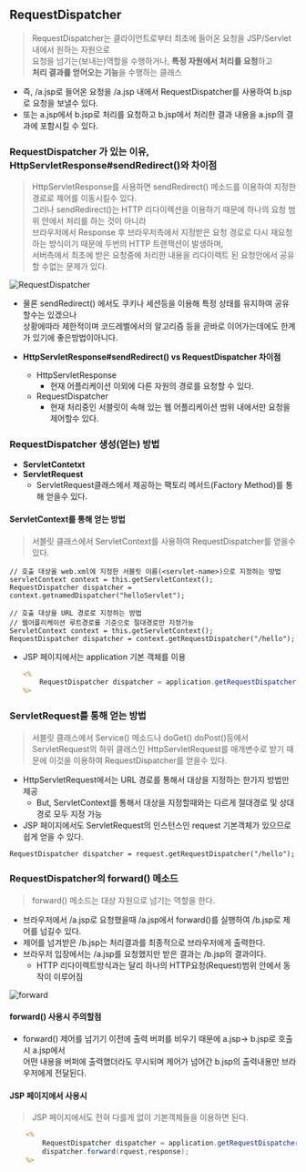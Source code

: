 ## RequestDispatcher
>RequestDispatcher는 클라이언트로부터 최초에 들어온 요청을 JSP/Servlet 내에서 원하는 자원으로<br> 요청을 넘기는(보내는)역할을 수행하거나, **특정 자원에서 처리를 요청**하고<br> **처리 결과를 얻어오는 기능**을 수행하는 클래스

- 즉, /a.jsp로 들어온 요청을 /a.jsp 내에서 RequestDispatcher를 사용하여 b.jsp로 요청을 보낼수 있다.
- 또는 a.jsp에서 b.jsp로 처리를 요청하고 b.jsp에서 처리한 결과 내용을 a.jsp의 결과에 포함시킬 수 있다.


### RequestDispatcher 가 있는 이유, HttpServletResponse#sendRedirect()와 차이점
> HttpServletResponse를 사용하면 sendRedirect() 메소드를 이용하여 지정한 경로로 제어를 이동시킬수 있다.<br> 그러나 sendRedirect()는 HTTP 리다이렉션을 이용하기 때문에 하나의 요청 범위 안에서 처리를 하는 것이 아니라 <br>브라우저에서 Response 후 브라우저측에서 지정받은 요청 경로로 다시 재요청하는 방식이기 때문에 두번의 HTTP 트랜잭션이 발생하며,<br> 서버측에서 최초에 받은 요청중에 처리한 내용을 리다이렉트 된 요청안에서 공유할 수없는 문제가 있다.

![RequestDispatcher](https://user-images.githubusercontent.com/60641307/81901820-15e65280-95fa-11ea-9e0c-ef78e837d53f.png)

- 물론 sendRedirect() 에서도 쿠키나 세션등을 이용해 특정 상태를 유지하여 공유할수는 있겠으나 <br>상황에따라 제한적이며 코드레벨에서의 알고리즘 등을 곧바로 이어가는데에도 한계가 있기에 좋은방법이아니다.

- **HttpServletResponse#sendRedirect() vs RequestDispatcher 차이점**
    - HttpServletResponse 
        - 현재 어플리케이션 이외에 다른 자원의 경로를 요청할 수 있다.
    - RequestDispatcher
        - 현재 처리중인 서블릿이 속해 있는 웹 어플리케이션 범위 내에서만 요청을 제어할수 있다.

### RequestDispatcher 생성(얻는) 방법
- **ServletContetxt** 
- **ServletRequest** 
    - ServletRequest클래스에서 제공하는 팩토리 메서드(Factory Method)를 통해 얻을수 있다.
#### ServletContext를 통해 얻는 방법
> 서블릿 클래스에서 ServletContext를 사용하여 RequestDispatcher를 얻을수 있다.
```
// 호출 대상을 web.xml에 지정한 서블릿 이름(<servlet-name>)으로 지정하는 방법
servletContext context = this.getServletContext();
RequestDispatcher dispatcher = context.getnamedDispatcher("helloServlet");
```

```
// 호출 대상을 URL 경로로 지정하는 방법
// 웹어플리케이션 루트경로를 기준으로 절대경로만 지정가능
ServletContext context = this.getServletContext();
RequestDispatcher dispatcher = context.getRequestDispatcher("/hello");
```
- JSP 페이지에서는 application 기본 객체를 이용
    ```jsp
    <%
        RequestDispatcher dispatcher = application.getRequestDispatcher("/hello");
    %>
    ```

### ServletRequest를 통해 얻는 방법
> 서블릿 클래스에서 Service() 메소드나 doGet() doPost()등에서 ServletRequest의 하위 클래스인 HttpServletRequest를 매개변수로 받기 때문에 이것을 이용하여 RequestDispatcher를 얻을수 있다.
- HttpServletRequest에서는 URL 경로를 통해서 대상을 지정하는 한가지 방법만 제공
    - But, ServletContext를 통해서 대상을 지정할때와는 다르게 절대경로 및 상대경로 모두 지정 가능
- JSP 페이지에서도 ServletRequest의 인스턴스인 request 기본객체가 있으므로 쉽게 얻을 수 있다.

```jsp
RequestDispatcher dispatcher = request.getRequestDispatcher("/hello");
```

### RequestDispatcher의 forward() 메소드
> forward() 메소드는 대상 자원으로 넘기는 역할을 한다.
- 브라우저에서 /a.jsp로 요청했을때 /a.jsp에서 forward()를 실행하여 /b.jsp로 제어를 넘길수 있다.
- 제어를 넘겨받은 /b.jsp는 처리결과를 최종적으로 브라우저에게 출력한다.
- 브라우저 입장에서는 /a.jsp를 요청했지만 받은 결과는 /b.jsp의 결과이다.
    - HTTP 리다이렉트방식과는 달리 하나의 HTTP요청(Request)범위 안에서 동작이 이루어짐
    
![forward](https://user-images.githubusercontent.com/60641307/81905359-90fe3780-95ff-11ea-80c0-739d59a8de26.png)

#### forward() 사용시 주의할점
- forward() 제어를 넘기기 이전에 출력 버퍼를 비우기 때문에 a.jsp-> b.jsp로 호출시 a.jsp에서<br>어떤 내용을 버퍼에 출력했더라도 무시되며 제어가 넘어간 b.jsp의 출력내용만 브라우저에게 전달된다.

#### JSP 페이지에서 사용시
> JSP 페이지에서도 전혀 다를게 없이 기본객체들을 이용하면 된다.

```jsp
    <%
        RequestDispatcher dispatcher = application.getRequestDispatcher("/hello");
        dispatcher.forward(rquest,response);
    %>
```